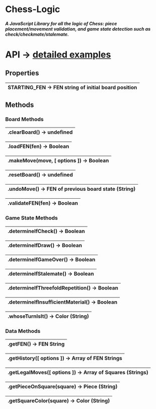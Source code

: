 # Chess-Logic

##### A JavaScript Library for all the logic of Chess: piece placement/movement validation, and game state detection such as check/checkmate/stalemate.

# API &rarr; [detailed examples](./LOGIC.md)

## Properties

| STARTING_FEN &rarr; FEN string of initial board position
|---

## Methods

### Board Methods

| .clearBoard() &rarr; undefined
|---

| .loadFEN(fen) &rarr; Boolean
|---

| .makeMove(move, [ options ]) &rarr; Boolean
|---

| .resetBoard() &rarr; undefined
|---

| .undoMove() &rarr; FEN of previous board state (String)
|---

| .validateFEN(fen) &rarr; Boolean
|---

### Game State Methods

| .determineIfCheck() &rarr; Boolean
|---

| .determineIfDraw() &rarr; Boolean
|---

| .determineIfGameOver() &rarr; Boolean
|---

| .determineIfStalemate() &rarr; Boolean
|---

| .determineIfThreefoldRepetition() &rarr; Boolean
|---

| .determineIfInsufficientMaterial() &rarr; Boolean
|---

| .whoseTurnIsIt() &rarr; Color (String)
|---

### Data Methods

| .getFEN() &rarr; FEN String
|---

| .getHistory([ options ]) &rarr; Array of FEN Strings
|---

| .getLegalMoves([ options ]) &rarr; Array of Squares (Strings)
|---

| .getPieceOnSquare(square) &rarr; Piece (String)
|---

| .getSquareColor(square) &rarr; Color (String)
|---